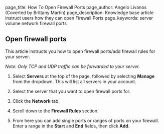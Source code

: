 page_title:       How To Open Firewall Ports
page_author:      Angelo Livanos (Coverted by Brittany Martin)
page_description: Knowledge base article instruct users how they can open Firewall Ports 
page_keywords:    server volume network firewall ports

## Open firewall ports

This article instructs you how to open firewall ports/add firewall rules for your server.

_Note: Only TCP and UDP traffic can be forwarded to your server._

1. Select __Servers__ at the top of the page, followed by selecting __Manage__ from the dropdown. This will list all servers in your account.

2. Select the server that you want to open firewall ports for.

3. Click the __Network__ tab.

4. Scroll down to the __Firewall Rules__ section.

5. From here you can add single ports or ranges of ports on your firewall. Enter a range in the __Start__ and __End__ fields, then click __Add__.
